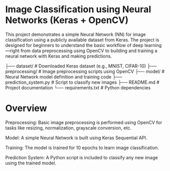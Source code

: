 # Image Classification using Neural Networks (Keras + OpenCV)

This project demonstrates a simple Neural Network (NN) for image classification using a publicly available dataset from Keras.
The project is designed for beginners to understand the basic workflow of deep learning—right from data preprocessing using OpenCV to building and training a neural network with Keras and making predictions.

├── dataset/                  # Downloaded Keras dataset (e.g., MNIST, CIFAR-10)
├── preprocessing/            # Image preprocessing scripts using OpenCV
├── model/                    # Neural Network model definition and training code
├── prediction_system.py      # Script to classify new images
├── README.md                 # Project documentation
└── requirements.txt          # Python dependencies

# Overview

Preprocessing: Basic image preprocessing is performed using OpenCV for tasks like resizing, normalization, grayscale conversion, etc.

Model: A simple Neural Network is built using Keras Sequential API.

Training: The model is trained for 10 epochs to learn image classification.

Prediction System: A Python script is included to classify any new image using the trained model.

